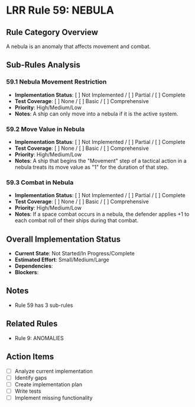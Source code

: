 # LRR Rule 59: NEBULA

## Rule Category Overview
A nebula is an anomaly that affects movement and combat.

## Sub-Rules Analysis

### 59.1 Nebula Movement Restriction
- **Implementation Status**: [ ] Not Implemented / [ ] Partial / [ ] Complete
- **Test Coverage**: [ ] None / [ ] Basic / [ ] Comprehensive
- **Priority**: High/Medium/Low
- **Notes**: A ship can only move into a nebula if it is the active system.

### 59.2 Move Value in Nebula
- **Implementation Status**: [ ] Not Implemented / [ ] Partial / [ ] Complete
- **Test Coverage**: [ ] None / [ ] Basic / [ ] Comprehensive
- **Priority**: High/Medium/Low
- **Notes**: A ship that begins the "Movement" step of a tactical action in a nebula treats its move value as "1" for the duration of that step.

### 59.3 Combat in Nebula
- **Implementation Status**: [ ] Not Implemented / [ ] Partial / [ ] Complete
- **Test Coverage**: [ ] None / [ ] Basic / [ ] Comprehensive
- **Priority**: High/Medium/Low
- **Notes**: If a space combat occurs in a nebula, the defender applies +1 to each combat roll of their ships during that combat.

## Overall Implementation Status
- **Current State**: Not Started/In Progress/Complete
- **Estimated Effort**: Small/Medium/Large
- **Dependencies**:
- **Blockers**:

## Notes
- Rule 59 has 3 sub-rules

## Related Rules
- Rule 9: ANOMALIES

## Action Items
- [ ] Analyze current implementation
- [ ] Identify gaps
- [ ] Create implementation plan
- [ ] Write tests
- [ ] Implement missing functionality
